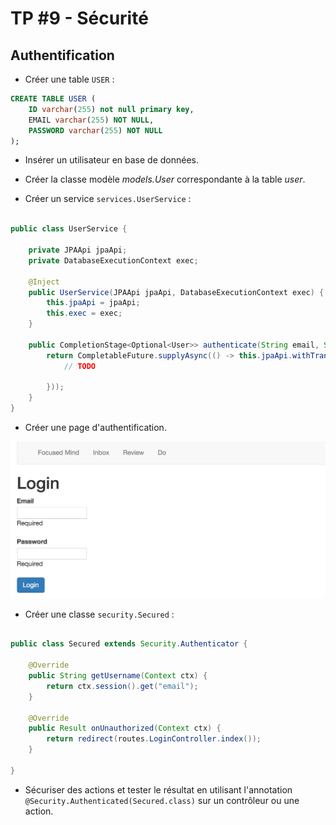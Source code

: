 # TP #9 - Sécurité

## Authentification

* Créer une table `USER`  :

```sql
CREATE TABLE USER (
	ID varchar(255) not null primary key,
    EMAIL varchar(255) NOT NULL,
   	PASSWORD varchar(255) NOT NULL
);
```

* Insérer un utilisateur en base de données.

* Créer la classe modèle _models.User_ correspondante à la table _user_.

* Créer un service `services.UserService` :


```java

public class UserService {

    private JPAApi jpaApi;
    private DatabaseExecutionContext exec;

    @Inject
    public UserService(JPAApi jpaApi, DatabaseExecutionContext exec) {
        this.jpaApi = jpaApi;
        this.exec = exec;
    }

    public CompletionStage<Optional<User>> authenticate(String email, String password) {
        return CompletableFuture.supplyAsync(() -> this.jpaApi.withTransaction(em -> {
            // TODO

        }));
    }
}
```

* Créer une page d'authentification.

![](images/tp-07-login.png)

* Créer une classe `security.Secured` :

```java

public class Secured extends Security.Authenticator {

    @Override
    public String getUsername(Context ctx) {
        return ctx.session().get("email");
    }

    @Override
    public Result onUnauthorized(Context ctx) {
        return redirect(routes.LoginController.index());
    }

}
```

* Sécuriser des actions et tester le résultat en utilisant l'annotation `@Security.Authenticated(Secured.class)` sur un contrôleur ou une action.


